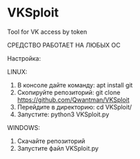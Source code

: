 # VKSploit
Tool for VK access by token

СРЕДСТВО РАБОТАЕТ НА ЛЮБЫХ ОС

Настройка:

LINUX:
1. В консоле дайте команду: apt install git
2. Скопируйте репозиторий: git clone https://github.com/Qwantman/VKSploit
3. Перейдите в директорию: cd VKSploit/
4. Запустите: python3 VKSploit.py

WINDOWS:
1. Скачайте репозиторий
2. Запустите файл VKSploit.py 
